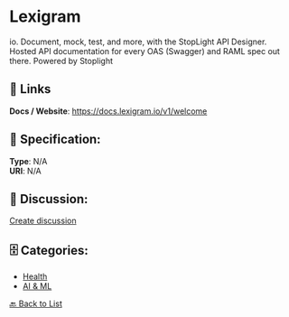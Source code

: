 # Lexigram


io.  Document, mock, test, and more, with the StopLight API Designer. Hosted API documentation for every OAS (Swagger) and RAML spec out there. Powered by Stoplight

##  🔗 Links
**Docs / Website**: https://docs.lexigram.io/v1/welcome

## 🧬 Specification:
**Type**: N/A  
**URI**: N/A

## 💬 Discussion:
[Create discussion](https://github.com/apis-list/apis-list/discussions/new)

## 🗄️ Categories:
- [Health](https://github.com/apis-list/apis-list#health)
- [AI & ML](https://github.com/apis-list/apis-list#ai--ml)




[🔙 Back to List](https://github.com/apis-list/apis-list)
